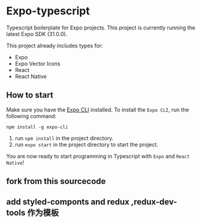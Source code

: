 # Expo-typescript
Typescript boilerplate for Expo projects. This project is currently running the latest Expo SDK (31.0.0).

This project already includes types for:
- Expo
- Expo Vector Icons
- React
- React Native

## How to start
Make sure you have the [Expo CLI](https://docs.expo.io/versions/latest/workflow/expo-cli) installed. To install the `Expo CLI`, run the following command:

`npm install -g expo-cli`

1. run `npm install` in the project directory.
2. run `expo start` in the project directory to start the project.

You are now ready to start programming in Typescript with `Expo` and `React Native`!


## fork  from this sourcecode

##     add styled-componts and redux ,redux-dev-tools 作为模板

